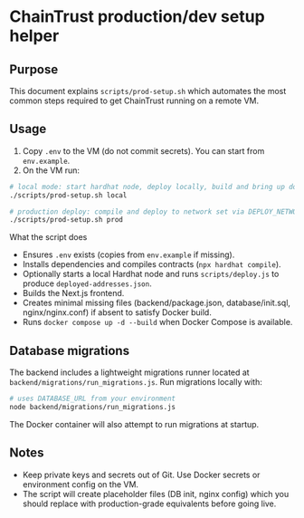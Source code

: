 ChainTrust production/dev setup helper
===================================

Purpose
-------
This document explains `scripts/prod-setup.sh` which automates the most common steps required to get ChainTrust running on a remote VM.

Usage
-----
1. Copy `.env` to the VM (do not commit secrets). You can start from `env.example`.
2. On the VM run:

```bash
# local mode: start hardhat node, deploy locally, build and bring up docker
./scripts/prod-setup.sh local

# production deploy: compile and deploy to network set via DEPLOY_NETWORK env
./scripts/prod-setup.sh prod
```

What the script does
- Ensures `.env` exists (copies from `env.example` if missing).
- Installs dependencies and compiles contracts (`npx hardhat compile`).
- Optionally starts a local Hardhat node and runs `scripts/deploy.js` to produce `deployed-addresses.json`.
- Builds the Next.js frontend.
- Creates minimal missing files (backend/package.json, database/init.sql, nginx/nginx.conf) if absent to satisfy Docker build.
- Runs `docker compose up -d --build` when Docker Compose is available.

Database migrations
-------------------
The backend includes a lightweight migrations runner located at `backend/migrations/run_migrations.js`.
Run migrations locally with:

```bash
# uses DATABASE_URL from your environment
node backend/migrations/run_migrations.js
```

The Docker container will also attempt to run migrations at startup.

Notes
-----
- Keep private keys and secrets out of Git. Use Docker secrets or environment config on the VM.
- The script will create placeholder files (DB init, nginx config) which you should replace with production-grade equivalents before going live.
